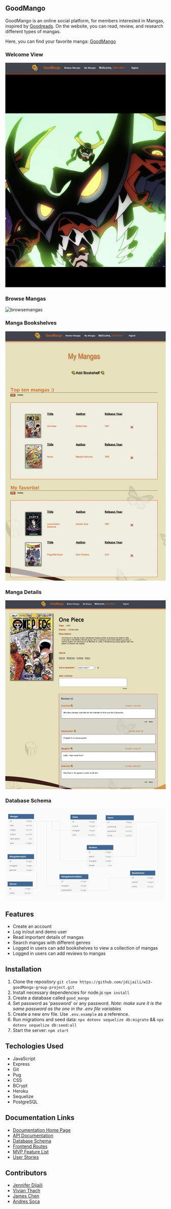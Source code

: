 ## GoodMango

GoodMango is an online social platform, for members interested in Mangas, inspired by [Goodreads](https://www.goodreads.com/). On the website, you can read, review, and research different types of mangas. 

Here, you can find your favorite manga: [GoodMango](https://goodmango.herokuapp.com/)

### Welcome View 

![welcome]

### Browse Mangas

![browsemangas]

### Manga Bookshelves

![mangabookshelves]

### Manga Details

![manga-details]

### Database Schema 

![database-schema]

## Features

- Create an account 
- Log in/out and demo user
- Read important details of mangas 
- Search mangas with different genres 
- Logged in users can add bookshelves to view a collection of mangas
- Logged in users can add reviews to mangas


## Installation

  1. Clone the repository ```git clone https://github.com/jdijaili/w13-goodMango-group-project.git```
  2. Install necessary dependencies for node.js ```npm install```
  3. Create a database called `good_mango`
  4. Set password as 'password' or any password. *Note: make sure it is the same password as the one in the .env file variables*
  5. Create a new env file. Use `.env.example` as a reference.
  6. Run migrations and seed data: ` npx dotenv sequelize db:migrate ` && `npx dotenv sequelize db:seed:all `
  7. Start the server: `npm start`

## Techologies Used 

- JavaScript
- Express
- Git 
- Pug
- CSS
- BCrypt
- Heroku
- Sequelize
- PostgreSQL

## Documentation Links
- [Documentation Home Page](https://github.com/jdijaili/w13-goodMango-group-project)
- [API Documentation](https://github.com/jdijaili/w13-goodMango-group-project/wiki/API-Documentation)
- [Database Schema](https://github.com/jdijaili/w13-goodMango-group-project/wiki/Database-Schema)
- [Frontend Routes](https://github.com/kvh8899/week13-project/wiki/Frontend-Routes)
- [MVP Feature List](https://github.com/jdijaili/w13-goodMango-group-project/wiki/Frontend-Routes)
- [User Stories](https://github.com/jdijaili/w13-goodMango-group-project/wiki/User-Stories)

## Contributors

- [Jennifer Dijaili](https://github.com/jdijaili)
- [Vivian Thach](https://github.com/bobaguardian)
- [James Chen](https://github.com/jameschen56)
- [Andres Soca](https://github.com/DevDre783)


[welcome]: ./images/welcome.png
[browsemangas]: ./images/browsemangas.png
[mangabookshelves]: ./images/mangabookshelves.png
[manga-details]: ./images/manga-details.png
[database-schema]: ./images/database-schema.png